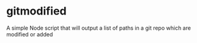 gitmodified
===========

A simple Node script that will output a list of paths in a git repo which are modified or added
